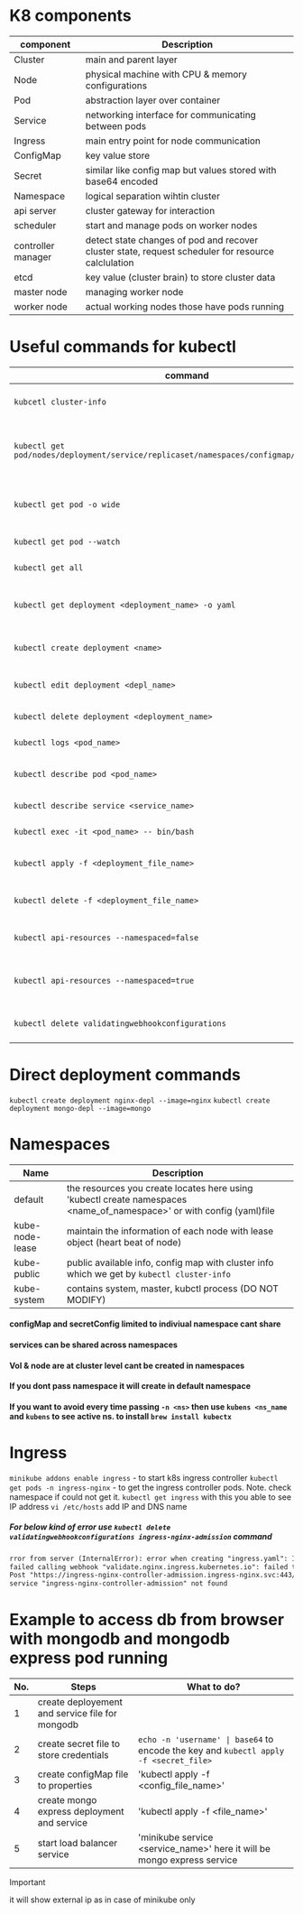 # K8 components

| component          | Description                                                                                        |
| ------------------ | -------------------------------------------------------------------------------------------------- |
| Cluster            | main and parent layer                                                                              |
| Node               | physical machine with CPU & memory configurations                                                  |
| Pod                | abstraction layer over container                                                                   |
| Service            | networking interface for communicating between pods                                                |
| Ingress            | main entry point for node communication                                                            |
| ConfigMap          | key value store                                                                                    |
| Secret             | similar like config map but values stored with base64 encoded                                      |
| Namespace          | logical separation wihtin cluster                                                                  |
| api server         | cluster gateway for interaction                                                                    |
| scheduler          | start and manage pods on worker nodes                                                              |
| controller manager | detect state changes of pod and recover cluster state, request scheduler for resource calclulation |
| etcd               | key value (cluster brain) to store cluster data                                                    |
| master node        | managing worker node                                                                               |
| worker node        | actual working nodes those have pods running                                                       |

# Useful commands for kubectl

| command                                                                                   | Description                                        |
| ----------------------------------------------------------------------------------------- | -------------------------------------------------- |
| `kubcetl cluster-info`                                                                    | to get the cluster information                     |
| `kubectl get pod/nodes/deployment/service/replicaset/namespaces/configmap/secret/ingress` | list the respective component mentioned in command |
| `kubectl get pod -o wide`                                                                 | get pod details along with IP address              |
| `kubectl get pod --watch`                                                                 | watch status of pod                                |
| `kubectl get all`                                                                         | to see all resources                               |
| `kubectl get deployment <deployment_name> -o yaml`                                        | get the k8 update deployment file                  |
| `kubectl create deployment <name>`                                                        | create deployment from existing                    |
| `kubectl edit deployment <depl_name>`                                                     | edit deployment file                               |
| `kubectl delete deployment <deployment_name>`                                             | delete the deployment                              |
| `kubectl logs <pod_name>`                                                                 | get the logs of pod                                |
| `kubectl describe pod <pod_name>`                                                         | to get insights of pod                             |
| `kubectl describe service <service_name>`                                                 | get service details                                |
| `kubectl exec -it <pod_name> -- bin/bash`                                                 | go inside pod terminal                             |
| `kubectl apply -f <deployment_file_name>`                                                 | create deployment from file                        |
| `kubectl delete -f <deployment_file_name>`                                                | delete with configuration file                     |
| `kubectl api-resources --namespaced=false`                                                | get the non namespaced resources                   |
| `kubectl api-resources --namespaced=true`                                                 | get the resources those are in namespace           |
| `kubectl delete validatingwebhookconfigurations`                                          | to get validating webhooks                         |

# Direct deployment commands

`kubectl create deployment nginx-depl --image=nginx`
`kubectl create deployment mongo-depl --image=mongo`

# Namespaces

| Name            | Description                                                                                                           |
| --------------- | --------------------------------------------------------------------------------------------------------------------- |
| default         | the resources you create locates here using 'kubectl create namespaces <name_of_namespace>' or with config (yaml)file |
| kube-node-lease | maintain the information of each node with lease object (heart beat of node)                                          |
| kube-public     | public available info, config map with cluster info which we get by `kubectl cluster-info`                            |
| kube-system     | contains system, master, kubctl process (DO NOT MODIFY)                                                               |

#### configMap and secretConfig limited to indiviual namespace cant share

#### services can be shared across namespaces

#### Vol & node are at cluster level cant be created in namespaces

#### If you dont pass namespace it will create in default namespace

#### If you want to avoid every time passing `-n <ns>` then use `kubens <ns_name` and `kubens` to see active ns. to install `brew install kubectx`

# Ingress

`minikube addons enable ingress` - to start k8s ingress controller
`kubectl get pods -n ingress-nginx` - to get the ingress controller pods. Note. check namespace if could not get it.
`kubectl get ingress` with this you able to see IP address
`vi /etc/hosts` add IP and DNS name

##### For below kind of error use `kubectl delete validatingwebhookconfigurations ingress-nginx-admission` command

```txt
rror from server (InternalError): error when creating "ingress.yaml": Internal error occurred:
failed calling webhook "validate.nginx.ingress.kubernetes.io": failed to call webhook:
Post "https://ingress-nginx-controller-admission.ingress-nginx.svc:443/networking/v1/ingresses?timeout=10s":
service "ingress-nginx-controller-admission" not found

```

# Example to access db from browser with mongodb and mongodb express pod running

| No. | Steps                                           | What to do?                                                                           |
| --- | ----------------------------------------------- | ------------------------------------------------------------------------------------- |
| 1   | create deployement and service file for mongodb |                                                                                       |
| 2   | create secret file to store credentials         | `echo -n 'username' \| base64` to encode the key and `kubectl apply -f <secret_file>` |
| 3   | create configMap file to properties             | 'kubectl apply -f <config_file_name>'                                                 |
| 4   | create mongo express deployment and service     | 'kubectl apply -f <file_name>'                                                        |
| 5   | start load balancer service                     | 'minikube service <service_name>' here it will be mongo express service               |

> [!IMPORTANT]
> it will show external ip as <pending> in case of minikube only
